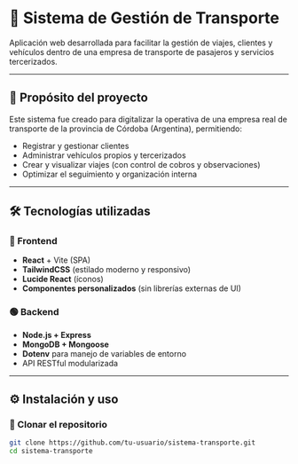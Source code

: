 # 🚐 Sistema de Gestión de Transporte

Aplicación web desarrollada para facilitar la gestión de viajes, clientes y vehículos dentro de una empresa de transporte de pasajeros y servicios tercerizados.

---

## 🧠 Propósito del proyecto

Este sistema fue creado para digitalizar la operativa de una empresa real de transporte de la provincia de Córdoba (Argentina), permitiendo:

- Registrar y gestionar clientes
- Administrar vehículos propios y tercerizados
- Crear y visualizar viajes (con control de cobros y observaciones)
- Optimizar el seguimiento y organización interna

---

## 🛠️ Tecnologías utilizadas

### 🔵 Frontend
- **React** + Vite (SPA)
- **TailwindCSS** (estilado moderno y responsivo)
- **Lucide React** (íconos)
- **Componentes personalizados** (sin librerías externas de UI)

### 🟢 Backend
- **Node.js + Express**
- **MongoDB + Mongoose**
- **Dotenv** para manejo de variables de entorno
- API RESTful modularizada

---

## ⚙️ Instalación y uso

### 🔽 Clonar el repositorio

```bash
git clone https://github.com/tu-usuario/sistema-transporte.git
cd sistema-transporte
